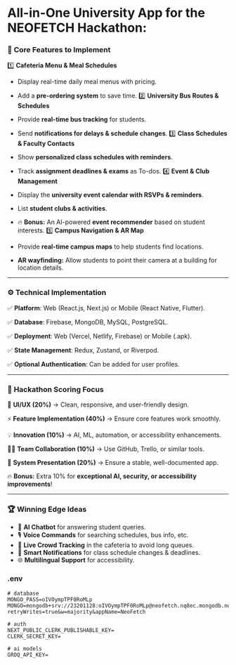 # **All-in-One University App** for the **NEOFETCH Hackathon**:

### 🚀 **Core Features to Implement**

1️⃣ **Cafeteria Menu & Meal Schedules**

- Display real-time daily meal menus with pricing.
- Add a **pre-ordering system** to save time.
  2️⃣ **University Bus Routes & Schedules**

- Provide **real-time bus tracking** for students.
- Send **notifications for delays & schedule changes**.
  3️⃣ **Class Schedules & Faculty Contacts**

- Show **personalized class schedules with reminders**.
- Track **assignment deadlines & exams** as To-dos.
  4️⃣ **Event & Club Management**

- Display the **university event calendar with RSVPs & reminders**.
- List **student clubs & activities**.
- 🔥 **Bonus:** An AI-powered **event recommender** based on student interests.
  5️⃣ **Campus Navigation & AR Map**

- Provide **real-time campus maps** to help students find locations.
- **AR wayfinding:** Allow students to point their camera at a building for location details.

---

### ⚙️ **Technical Implementation**

✅ **Platform**: Web (React.js, Next.js) or Mobile (React Native, Flutter).

✅ **Database**: Firebase, MongoDB, MySQL, PostgreSQL.

✅ **Deployment**: Web (Vercel, Netlify, Firebase) or Mobile (.apk).

✅ **State Management**: Redux, Zustand, or Riverpod.

✅ **Optional Authentication**: Can be added for user profiles.

---

### 🎯 **Hackathon Scoring Focus**

🎨 **UI/UX (20%)** → Clean, responsive, and user-friendly design.

⚡ **Feature Implementation (40%)** → Ensure core features work smoothly.

💡 **Innovation (10%)** → AI, ML, automation, or accessibility enhancements.

👨‍💻 **Team Collaboration (10%)** → Use GitHub, Trello, or similar tools.

📢 **System Presentation (20%)** → Ensure a stable, well-documented app.

🔥 **Bonus:** Extra 10% for **exceptional AI, security, or accessibility improvements**!

---

### 🏆 **Winning Edge Ideas**

- 🧠 **AI Chatbot** for answering student queries.
- 🎙️ **Voice Commands** for searching schedules, bus info, etc.
- 📍 **Live Crowd Tracking** in the cafeteria to avoid long queues.
- 🔔 **Smart Notifications** for class schedule changes & deadlines.
- 🌐 **Multilingual Support** for accessibility.

### .env

```
# database
MONGO_PASS=oIVOympTPF0RoMLp
MONGO=mongodb+srv://23201128:oIVOympTPF0RoMLp@neofetch.nq8ec.mongodb.net/?retryWrites=true&w=majority&appName=NeoFetch

# auth
NEXT_PUBLIC_CLERK_PUBLISHABLE_KEY=
CLERK_SECRET_KEY=

# ai models
GROQ_API_KEY=
```
